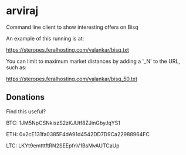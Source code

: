 # arviraj
Command line client to show interesting offers on Bisq

An example of this running is at:

https://steropes.feralhosting.com/valankar/bisq.txt

You can limit to maximum market distances by adding a '_N' to the URL, such as:

https://steropes.feralhosting.com/valankar/bisq_50.txt

## Donations

Find this useful?

BTC: 1JM5NpCSNkiszS2zKJUtf8ZJinGbyJqYS1

ETH: 0x2cE131fa0385F4dA91d4542DD7D9Ca22988964FC

LTC: LKYt9emtttftRN2SEEpfnV1BsMvAUTCaUp
